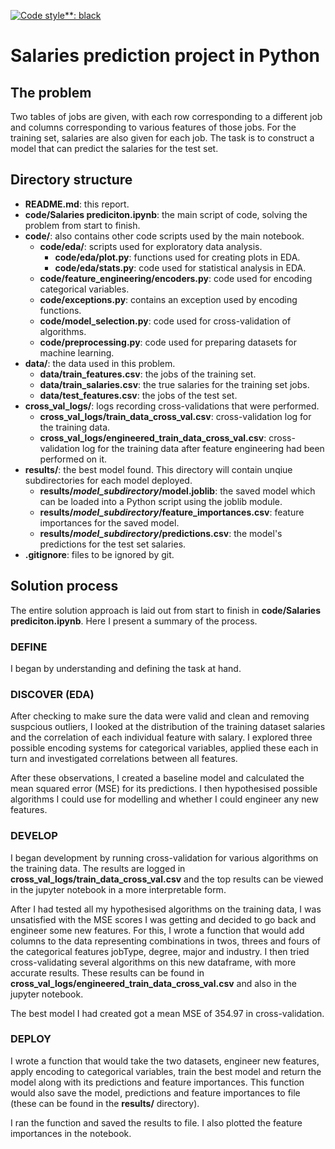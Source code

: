 [![Code style**: black](https**://img.shields.io/badge/code%20style-black-000000.svg)](https**://github.com/psf/black)# Salaries prediction project in Python## The problemTwo tables of jobs are given, with each row corresponding to a different joband columns corresponding to various features of those jobs. For the trainingset, salaries are also given for each job. The task is to construct a modelthat can predict the salaries for the test set.## Directory structure* **README.md**: this report.* **code/Salaries prediciton.ipynb**: the main script of code, solving theproblem from start to finish.* **code/**: also contains other code scripts used by the main notebook.    * **code/eda/**: scripts used for exploratory data analysis.         * **code/eda/plot.py**: functions used for creating plots in EDA.         * **code/eda/stats.py**: code used for statistical analysis in EDA.    * **code/feature_engineering/encoders.py**: code used for encoding    categorical variables.    * **code/exceptions.py**: contains an exception used by encoding functions.    * **code/model_selection.py**: code used for cross-validation of    algorithms.    * **code/preprocessing.py**: code used for preparing datasets for machine    learning.* **data/**: the data used in this problem.    * **data/train_features.csv**: the jobs of the training set.    * **data/train_salaries.csv**: the true salaries for the training set jobs.    * **data/test_features.csv**: the jobs of the test set.* **cross_val_logs/**: logs recording cross-validations that were performed.    * **cross_val_logs/train_data_cross_val.csv**: cross-validation log for the    training data.    * **cross_val_logs/engineered_train_data_cross_val.csv**: cross-validation    log for the training data after feature engineering had been performed on    it.* **results/**: the best model found. This directory will contain unqiuesubdirectories for each model deployed.    * **results/_model\_subdirectory_/model.joblib**: the saved model which can    be loaded into a Python script using the joblib module.    * **results/_model\_subdirectory_/feature_importances.csv**: feature    importances for the saved model.    * **results/_model\_subdirectory_/predictions.csv**: the model's    predictions for the test set salaries.* **.gitignore**: files to be ignored by git.## Solution processThe entire solution approach is laid out from start to finish in**code/Salaries prediciton.ipynb**. Here I present a summary of the process.### DEFINEI began by understanding and defining the task at hand.### DISCOVER (EDA)After checking to make sure the data were valid and clean and removingsuspcious outliers, I looked at the distribution of the training datasetsalaries and the correlation of each individual feature with salary. I exploredthree possible encoding systems for categorical variables, applied these eachin turn and investigated correlations between all features.After these observations, I created a baseline model and calculated the meansquared error (MSE) for its predictions. I then hypothesised possiblealgorithms I could use for modelling and whether I could engineer any newfeatures.### DEVELOPI began development by running cross-validation for various algorithms on thetraining data. The results are logged in**cross_val_logs/train_data_cross_val.csv** and the top results can be viewedin the jupyter notebook in a more interpretable form.After I had tested all my hypothesised algorithms on the training data, I wasunsatisfied with the MSE scores I was getting and decided to go back andengineer some new features. For this, I wrote a function that would add columnsto the data representing combinations in twos, threes and fours of thecategorical features jobType, degree, major and industry. I then triedcross-validating several algorithms on this new dataframe, with more accurateresults. These results can be found in**cross_val_logs/engineered_train_data_cross_val.csv** and also in the jupyternotebook.The best model I had created got a mean MSE of 354.97 in cross-validation.### DEPLOYI wrote a function that would take the two datasets, engineer new features,apply encoding to categorical variables, train the best model and return themodel along with its predictions and feature importances. This function wouldalso save the model, predictions and feature importances to file (these can befound in the **results/** directory).I ran the function and saved the results to file. I also plotted the featureimportances in the notebook.
